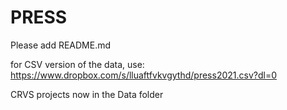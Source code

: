 # PRESS
Please add README.md

for CSV version of the data, use: https://www.dropbox.com/s/lluaftfvkvgythd/press2021.csv?dl=0


CRVS projects now in the Data folder

